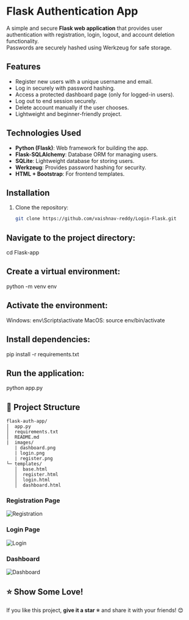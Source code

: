 # Flask Authentication App

A simple and secure **Flask web application** that provides user authentication with registration, login, logout, and account deletion functionality.  
Passwords are securely hashed using Werkzeug for safe storage.

## Features

- Register new users with a unique username and email.
- Log in securely with password hashing.
- Access a protected dashboard page (only for logged-in users).
- Log out to end session securely.
- Delete account manually if the user chooses.
- Lightweight and beginner-friendly project.

## Technologies Used

- **Python (Flask)**: Web framework for building the app.
- **Flask-SQLAlchemy**: Database ORM for managing users.
- **SQLite**: Lightweight database for storing users.
- **Werkzeug**: Provides password hashing for security.
- **HTML + Bootstrap**: For frontend templates.

## Installation

1. Clone the repository:
   ```bash
   git clone https://github.com/vaishnav-reddy/Login-Flask.git

## Navigate to the project directory: 

   cd Flask-app

## Create a virtual environment:

   python -m venv env

## Activate the environment:
  
  Windows: env\Scripts\activate
  MacOS: source env/bin/activate

## Install dependencies:
   
   pip install -r requirements.txt

## Run the application:
   
   python app.py

## 📂 Project Structure

```
flask-auth-app/
│  app.py
│  requirements.txt
│  README.md
|  images/
   | dashboard.png
   | login.png
   | register.png
└─ templates/
   │  base.html
   │  register.html
   │  login.html
   │  dashboard.html

```
### Registration Page
![Registration](images/register.png)

### Login Page
![Login](images/login.png)

### Dashboard
![Dashboard](images/dashboard.png)

## ⭐ Show Some Love!
If you like this project, **give it a star ⭐** and share it with your friends! 😊
